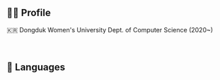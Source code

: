 ## 👩‍💼 Profile
🇰🇷 Dongduk Women's University Dept. of Computer Science (2020~) <br/>
<br><br>
## :snail: Languages

<br>

